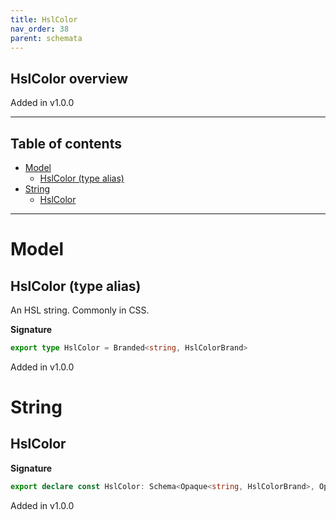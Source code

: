 ```yaml
---
title: HslColor
nav_order: 38
parent: schemata
---
```


## HslColor overview

Added in v1.0.0

---

<h2 class="text-delta">Table of contents</h2>

- [Model](#model)
  - [HslColor (type alias)](#hslcolor-type-alias)
- [String](#string)
  - [HslColor](#hslcolor)

---

# Model

## HslColor (type alias)

An HSL string. Commonly in CSS.

**Signature**

```ts
export type HslColor = Branded<string, HslColorBrand>
```

Added in v1.0.0

# String

## HslColor

**Signature**

```ts
export declare const HslColor: Schema<Opaque<string, HslColorBrand>, Opaque<string, HslColorBrand>>
```

Added in v1.0.0
